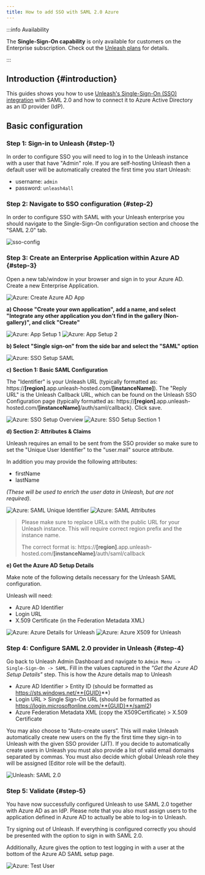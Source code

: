 ```yaml
---
title: How to add SSO with SAML 2.0 Azure
---
```


:::info Availability

The **Single-Sign-On capability** is only available for customers on the Enterprise subscription. Check out the [Unleash plans](https://www.getunleash.io/plans) for details.

:::

## Introduction {#introduction}

This guides shows you how to use [Unleash's Single-Sign-On (SSO) integration](../reference/sso.md) with SAML 2.0 and how to connect it to Azure Active Directory as an ID provider (IdP).

## Basic configuration

### Step 1: Sign-in to Unleash {#step-1}

In order to configure SSO you will need to log in to the Unleash instance with a user that have "Admin" role. If you are self-hosting Unleash then a default user will be automatically created the first time you start Unleash:

- username: `admin`
- password: `unleash4all`

### Step 2: Navigate to SSO configuration {#step-2}

In order to configure SSO with SAML with your Unleash enterprise you should navigate to the Single-Sign-On configuration section and choose the "SAML 2.0" tab.

![sso-config](/img/sso-configure-saml.png)

### Step 3: Create an Enterprise Application within Azure AD {#step-3}

Open a new tab/window in your browser and sign in to your Azure AD. Create a new Enterprise Application. 

![Azure: Create Azure AD App](/img/sso-azure-saml-add-enterprise-app.png)

**a) Choose "Create your own application", add a name, and select "Integrate any other application you don't find in the gallery (Non-gallery)", and click "Create"**

![Azure: App Setup 1](/img/sso-azure-saml-create-own-app.png)
![Azure: App Setup 2](/img/sso-azure-saml-name-app.png)

**b) Select "Single sign-on" from the side bar and select the "SAML" option**

![Azure: SSO Setup SAML](/img/sso-azure-saml-saml-choice.png)

**c) Section 1: Basic SAML Configuration**

The "Identifier" is your Unleash URL (typically formatted as: https://**[region]**.app.unleash-hosted.com/**[instanceName]**). 
The "Reply URL" is the Unleash Callback URL, which can be found on the Unleash SSO Configuration page (typically formatted as: https://**[region]**.app.unleash-hosted.com/**[instanceName]**/auth/saml/callback).
Click save. 

![Azure: SSO Setup Overview](/img/sso-azure-saml-azure-details-overview.png)
![Azure: SSO Setup Section 1](/img/sso-azure-saml-section-one.png)

**d) Section 2: Attributes & Claims**

Unleash requires an email to be sent from the SSO provider so make sure to set the "Unique User Identifier" to the "user.mail" source attribute.

In addition you may provide the following attributes:

- firstName
- lastName

_(These will be used to enrich the user data in Unleash, but are not required)._

![Azure: SAML Unique Identifier](/img/sso-azure-saml-unique-id-email-id.png)
![Azure: SAML Attributes](/img/sso-azure-saml-attributes-claim.png)

> Please make sure to replace URLs with the public URL for your Unleash instance. This will require correct region prefix and the instance name. 
>
> The correct format is: https://**[region]**.app.unleash-hosted.com/**[instanceName]**/auth/saml/callback

**e) Get the Azure AD Setup Details**

Make note of the following details necessary for the Unleash SAML configuration.

Unleash will need:
- Azure AD Identifier
- Login URL
- X.509 Certificate (in the Federation Metadata XML)

![Azure: Azure Details for Unleash](/img/sso-azure-saml-azure-details.png)
![Azure: Azure X509 for Unleash](/img/sso-azure-saml-x509cert.png)

### Step 4: Configure SAML 2.0 provider in Unleash {#step-4}

Go back to Unleash Admin Dashboard and navigate to `Admin Menu -> Single-Sign-On -> SAML`. Fill in the values captured in the _"Get the Azure AD Setup Details"_ step.
This is how the Azure details map to Unleash
- Azure AD Identifier > Entity ID (should be formatted as https://sts.windows.net/**{GUID}**)
- Login URL > Single Sign-On URL (should be formatted as https://login.microsoftonline.com/**{GUID}**/saml2)
- Azure Federation Metadata XML (copy the X509Certificate) > X.509 Certificate

You may also choose to “Auto-create users”. This will make Unleash automatically create new users on the fly the first time they sign-in to Unleash with the given SSO provider (JIT). If you decide to automatically create users in Unleash you must also provide a list of valid email domains separated by commas. You must also decide which global Unleash role they will be assigned (Editor role will be the default).

![Unleash: SAML 2.0](/img/sso-azure-saml-unleash-config.png)

### Step 5: Validate {#step-5}

You have now successfully configured Unleash to use SAML 2.0 together with Azure AD as an IdP. Please note that you also must assign users to the application defined in Azure AD to actually be able to log-in to Unleash.

Try signing out of Unleash. If everything is configured correctly you should be presented with the option to sign in with SAML 2.0.

Additionally, Azure gives the option to test logging in with a user at the bottom of the Azure AD SAML setup page. 

![Azure: Test User](/img/sso-azure-saml-test-user.png)

